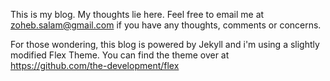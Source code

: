 This is my blog. My thoughts lie here. 
Feel free to email me at zoheb.salam@gmail.com if you have any thoughts, comments or concerns.

For those wondering, this blog is powered by Jekyll and i'm using a slightly modified Flex Theme.
You can find the theme over at https://github.com/the-development/flex

